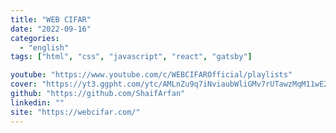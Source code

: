 ```yaml
---
title: "WEB CIFAR"
date: "2022-09-16"
categories:
  - "english"
tags: ["html", "css", "javascript", "react", "gatsby"]

youtube: "https://www.youtube.com/c/WEBCIFAROfficial/playlists"
cover: "https://yt3.ggpht.com/ytc/AMLnZu9q7iNviaubWliGMv7rUTawzMqM11wE2KtjRlxJ=s176-c-k-c0x00ffffff-no-rj"
github: "https://github.com/ShaifArfan"
linkedin: ""
site: "https://webcifar.com/"
---
```

